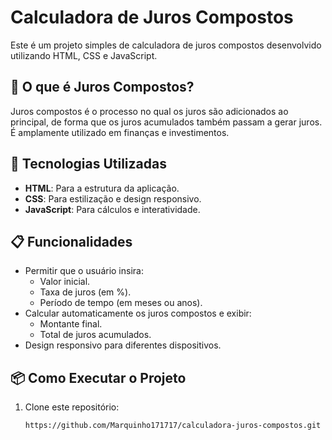 # Calculadora de Juros Compostos

Este é um projeto simples de calculadora de juros compostos desenvolvido utilizando HTML, CSS e JavaScript.

## 🧮 O que é Juros Compostos?

Juros compostos é o processo no qual os juros são adicionados ao principal, de forma que os juros acumulados também passam a gerar juros. É amplamente utilizado em finanças e investimentos.

## 🚀 Tecnologias Utilizadas

- **HTML**: Para a estrutura da aplicação.
- **CSS**: Para estilização e design responsivo.
- **JavaScript**: Para cálculos e interatividade.

## 📋 Funcionalidades

- Permitir que o usuário insira:
  - Valor inicial.
  - Taxa de juros (em %).
  - Período de tempo (em meses ou anos).
- Calcular automaticamente os juros compostos e exibir:
  - Montante final.
  - Total de juros acumulados.
- Design responsivo para diferentes dispositivos.

## 📦 Como Executar o Projeto

1. Clone este repositório:
   ```bash
   https://github.com/Marquinho171717/calculadora-juros-compostos.git
